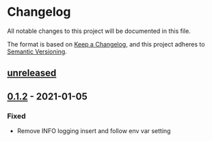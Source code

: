 # Changelog

All notable changes to this project will be documented in this file.

The format is based on [Keep a Changelog](https://keepachangelog.com/en/1.0.0/),
and this project adheres to [Semantic Versioning](https://semver.org/spec/v2.0.0.html).

## [unreleased]

## [0.1.2] - 2021-01-05

### Fixed

-  Remove INFO logging insert and follow env var setting


[unreleased]: https://github.com/sushiibot/sushii-2/compare/sushii-api-v0.1.2...HEAD
[0.1.2]: https://github.com/sushiibot/sushii-2/compare/sushii-api-v0.1.1...sushii-api-v0.1.2
[0.1.1]: https://github.com/sushiibot/sushii-2/compare/sushii-api-v0.1.0...sushii-api-v0.1.1
